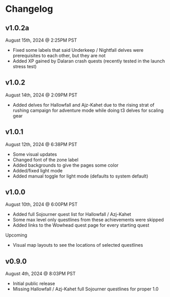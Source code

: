 # Changelog

## v1.0.2a

August 15th, 2024 @ 2:25PM PST
 - Fixed some labels that said Underkeep / Nightfall delves were prerequisites to each other, but they are not
 - Added XP gained by Dalaran crash quests (recently tested in the launch stress test)

## v1.0.2

August 14th, 2024 @ 2:09PM PST
 - Added delves for Hallowfall and Ajz-Kahet due to the rising strat of rushing campaign for adventure mode while doing t3 delves for scaling gear

## v1.0.1

August 12th, 2024 @ 6:38PM PST
 - Some visual updates
  - Changed font of the zone label
  - Added backgrounds to give the pages some color
  - Added/fixed light mode
  - Added manual toggle for light mode (defaults to system default)

## v1.0.0

August 10th, 2024 @ 6:00PM PST
 - Added full Sojourner quest list for Hallowfall / Azj-Kahet
  - Some max level only questlines from these achievements were skipped
 - Added links to the Wowhead quest page for every starting quest

Upcoming
 - Visual map layouts to see the locations of selected questlines

## v0.9.0

August 4th, 2024 @ 8:03PM PST
 - Initial public release
 - Missing Hallowfall / Azj-Kahet full Sojourner questlines for proper 1.0